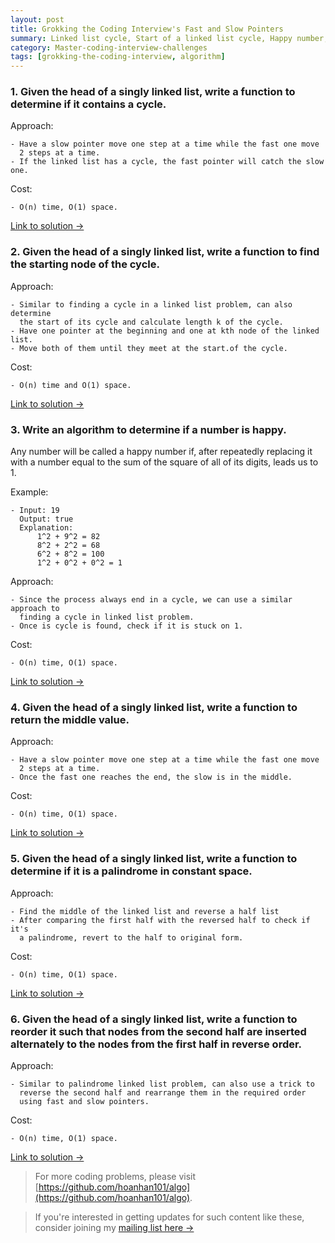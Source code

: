 ```yaml
---
layout: post
title: Grokking the Coding Interview's Fast and Slow Pointers
summary: Linked list cycle, Start of a linked list cycle, Happy number, Middle of a linked list, Palindrome linked list, Reorder a linked list
category: Master-coding-interview-challenges
tags: [grokking-the-coding-interview, algorithm]
---
```


### 1. Given the head of a singly linked list, write a function to determine if it contains a cycle.

Approach:
```
- Have a slow pointer move one step at a time while the fast one move
  2 steps at a time.
- If the linked list has a cycle, the fast pointer will catch the slow one.
```

Cost:
```
- O(n) time, O(1) space.
```

[Link to solution →](https://github.com/hoanhan101/algo/blob/master/gtci/linked_list_cycle_test.go)

### 2. Given the head of a singly linked list, write a function to find the starting node of the cycle.

Approach:
```
- Similar to finding a cycle in a linked list problem, can also determine
  the start of its cycle and calculate length k of the cycle.
- Have one pointer at the beginning and one at kth node of the linked list.
- Move both of them until they meet at the start.of the cycle.
```

Cost:
```
- O(n) time and O(1) space.
```

[Link to solution →](https://github.com/hoanhan101/algo/blob/master/gtci/cycle_start_test.go)

### 3. Write an algorithm to determine if a number is happy.

Any number will be called a happy number if, after repeatedly replacing
it with a number equal to the sum of the square of all of its digits,
leads us to 1.

Example:
```
- Input: 19
  Output: true
  Explanation:
	  1^2 + 9^2 = 82
	  8^2 + 2^2 = 68
	  6^2 + 8^2 = 100
	  1^2 + 0^2 + 0^2 = 1
```

Approach:
```
- Since the process always end in a cycle, we can use a similar approach to
  finding a cycle in linked list problem.
- Once is cycle is found, check if it is stuck on 1.
```

Cost:
```
- O(n) time, O(1) space.
```

[Link to solution →](https://github.com/hoanhan101/algo/blob/master/gtci/happy_number_test.go)


### 4. Given the head of a singly linked list, write a function to return the middle value.

Approach:
```
- Have a slow pointer move one step at a time while the fast one move
  2 steps at a time.
- Once the fast one reaches the end, the slow is in the middle.
```

Cost:
```
- O(n) time, O(1) space.
```

[Link to solution →](https://github.com/hoanhan101/algo/blob/master/gtci/middle_list_test.go)

### 5. Given the head of a singly linked list, write a function to determine if it is a palindrome in constant space.

Approach:
```
- Find the middle of the linked list and reverse a half list
- After comparing the first half with the reversed half to check if it's
  a palindrome, revert to the half to original form.
```

Cost:
```
- O(n) time, O(1) space.
```

[Link to solution →](https://github.com/hoanhan101/algo/blob/master/gtci/palindrome_list_test.go)

### 6. Given the head of a singly linked list, write a function to reorder it such that nodes from the second half are inserted alternately to the nodes from the first half in reverse order.

Approach:
```
- Similar to palindrome linked list problem, can also use a trick to
  reverse the second half and rearrange them in the required order
  using fast and slow pointers.
```

Cost:
```
- O(n) time, O(1) space.
```

[Link to solution →](https://github.com/hoanhan101/algo/blob/master/gtci/reorder_list_test.go)

> For more coding problems, please visit
  [https://github.com/hoanhan101/algo](https://github.com/hoanhan101/algo).

> If you're interested in getting updates for such content like these, consider
  joining my [mailing list here →](https://tinyletter.com/hoanhan)
